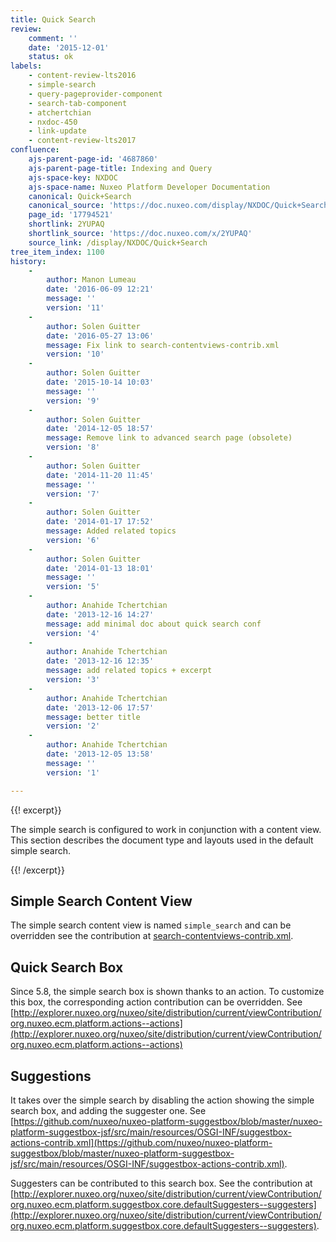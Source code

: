 ```yaml
---
title: Quick Search
review:
    comment: ''
    date: '2015-12-01'
    status: ok
labels:
    - content-review-lts2016
    - simple-search
    - query-pageprovider-component
    - search-tab-component
    - atchertchian
    - nxdoc-450
    - link-update
    - content-review-lts2017
confluence:
    ajs-parent-page-id: '4687860'
    ajs-parent-page-title: Indexing and Query
    ajs-space-key: NXDOC
    ajs-space-name: Nuxeo Platform Developer Documentation
    canonical: Quick+Search
    canonical_source: 'https://doc.nuxeo.com/display/NXDOC/Quick+Search'
    page_id: '17794521'
    shortlink: 2YUPAQ
    shortlink_source: 'https://doc.nuxeo.com/x/2YUPAQ'
    source_link: /display/NXDOC/Quick+Search
tree_item_index: 1100
history:
    -
        author: Manon Lumeau
        date: '2016-06-09 12:21'
        message: ''
        version: '11'
    -
        author: Solen Guitter
        date: '2016-05-27 13:06'
        message: Fix link to search-contentviews-contrib.xml
        version: '10'
    -
        author: Solen Guitter
        date: '2015-10-14 10:03'
        message: ''
        version: '9'
    -
        author: Solen Guitter
        date: '2014-12-05 18:57'
        message: Remove link to advanced search page (obsolete)
        version: '8'
    -
        author: Solen Guitter
        date: '2014-11-20 11:45'
        message: ''
        version: '7'
    -
        author: Solen Guitter
        date: '2014-01-17 17:52'
        message: Added related topics
        version: '6'
    -
        author: Solen Guitter
        date: '2014-01-13 18:01'
        message: ''
        version: '5'
    -
        author: Anahide Tchertchian
        date: '2013-12-16 14:27'
        message: add minimal doc about quick search conf
        version: '4'
    -
        author: Anahide Tchertchian
        date: '2013-12-16 12:35'
        message: add related topics + excerpt
        version: '3'
    -
        author: Anahide Tchertchian
        date: '2013-12-06 17:57'
        message: better title
        version: '2'
    -
        author: Anahide Tchertchian
        date: '2013-12-05 13:58'
        message: ''
        version: '1'

---
```

{{! excerpt}}

The simple search is configured to work in conjunction with a content view. This section describes the document type and layouts used in the default simple search.

{{! /excerpt}}

## Simple Search Content View

The simple search content view is named&nbsp;`simple_search` <span class="s">and can be overridden <span class="s">see the contribution at [search-contentviews-contrib.xml](https://github.com/nuxeo/nuxeo/blob/master/nuxeo-features/nuxeo-platform-rendition/nuxeo-platform-rendition-web/src/main/resources/OSGI-INF/search-contentviews-contrib.xml).</span></span>

## Quick Search Box

Since 5.8, the simple search box is shown thanks to an action. To customize this box, the corresponding action contribution can be overridden. See [http://explorer.nuxeo.org/nuxeo/site/distribution/current/viewContribution/org.nuxeo.ecm.platform.actions--actions](http://explorer.nuxeo.org/nuxeo/site/distribution/current/viewContribution/org.nuxeo.ecm.platform.actions--actions)

## Suggestions

It takes over the simple search by disabling the action showing the simple search box, and adding the suggester one. See [https://github.com/nuxeo/nuxeo-platform-suggestbox/blob/master/nuxeo-platform-suggestbox-jsf/src/main/resources/OSGI-INF/suggestbox-actions-contrib.xml](https://github.com/nuxeo/nuxeo-platform-suggestbox/blob/master/nuxeo-platform-suggestbox-jsf/src/main/resources/OSGI-INF/suggestbox-actions-contrib.xml).

Suggesters can be contributed to this search box. See the contribution at [http://explorer.nuxeo.org/nuxeo/site/distribution/current/viewContribution/org.nuxeo.ecm.platform.suggestbox.core.defaultSuggesters--suggesters](http://explorer.nuxeo.org/nuxeo/site/distribution/current/viewContribution/org.nuxeo.ecm.platform.suggestbox.core.defaultSuggesters--suggesters).

